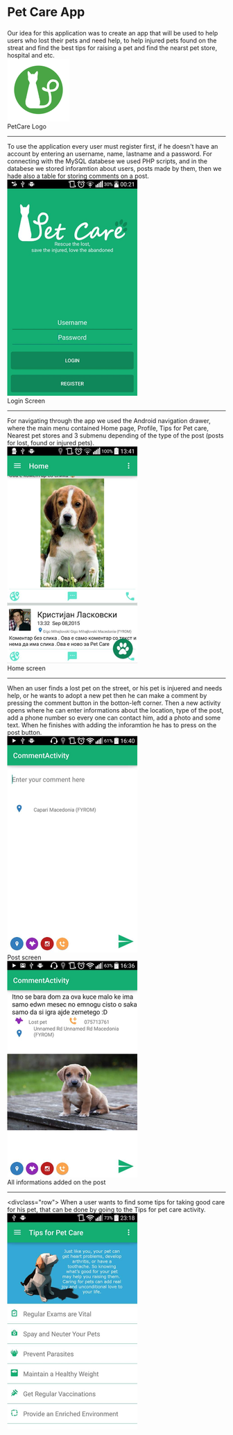 <div class="container">
 <h1>Pet Care App</h1>
 
 <div class="row">
 <div class="col-lg-8">
 <h3></h3>
Our idea for this application was to create an app that will be used to help users who lost their pets and need help, to help injured pets found on the streat and find the best tips for raising a pet and find the nearst pet store, hospital and etc. 
 </div>
  <div class="col-lg-4">
  <img alt="Logo" src="https://raw.githubusercontent.com/KristijanLaskovski/FINAL_PET_CARE/master/PatCareTeam2/res/drawable-xxhdpi/ic_launcher.png">
  <br/>
  PetCare Logo
  <hr>
  </div>
 </div>
 
 <div class="row">
To use the application every user must register first, if he doesn't have an account by entering an username, name, lastname and a password. For connecting with the MySQL databese we used PHP scripts, and in the databese we stored inforamtion about users, posts made by them, then we hade also a table for storing comments on a post.
<br/>
<img alt="Logo" heignt="600" width="300" src="https://raw.githubusercontent.com/KristijanLaskovski/FINAL_PET_CARE/master/App%20images/login.jpg">
<br/>
  Login Screen
  <br/>
  <hr>
 
 </div>


<div class="row">
For navigating through the app we used the Android navigation drawer, where the main menu contained Home page, Profile, Tips for Pet care, Nearest pet stores and 3 submenu depending of the type of the post (posts for lost, found or injured pets). <br/>
<img alt="Logo"  heignt="600" width="300" src="https://raw.githubusercontent.com/KristijanLaskovski/FINAL_PET_CARE/master/App%20images/homeposts.jpg">
<br/>
  Home screen
  <hr>
 </div>
<div class="row">
When an user finds a lost pet on the street, or his pet is injuered and needs help, or he wants to adopt a new pet then he can make a comment by pressing the comment button in the botton-left corner. Then a new activity opens where he can enter informations about the location, type of the post, add a phone number so every one can contact him, add a photo and some text. When he finishes with adding the inforamtion he has to press on the post button.
<br/>
<img alt="Logo"  heignt="600" width="300" src="https://github.com/KristijanLaskovski/FINAL_PET_CARE/blob/master/App%20images/newcomment.jpg"><br/>
  Post screen<br/>
<img alt="Logo"  heignt="600" width="300" src="https://github.com/KristijanLaskovski/FINAL_PET_CARE/blob/master/App%20images/commentinfo.jpg"><br/>
  All informations added on the post<br>
  <hr>
 </div>


 <divclass="row">
 When a user wants to find some tips for taking good care for his pet, that can be done by going to the Tips for pet care activity.
 <br/>
<img alt="Logo"  heignt="600" width="300" src="https://raw.githubusercontent.com/KristijanLaskovski/FINAL_PET_CARE/master/App%20images/tips.jpg"><br/>
<br/>

 </div>

</div>

